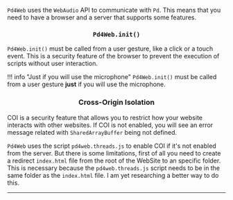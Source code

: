 `Pd4Web` uses the `WebAudio` API to communicate with `Pd`. This means that you need to have a browser and a server that supports some features.


### <h3 align="center"><code>Pd4Web.init()</code></h3>

`Pd4Web.init()` must be called from a user gesture, like a click or a touch event. This is a security feature of the browser to prevent the execution of scripts without user interaction.

!!! info "Just if you will use the microphone"
    `Pd4Web.init()` must be called from a user gesture **just** if you will use the microphone. 


### <h3 align="center">Cross-Origin Isolation</h3>

COI is a security feature that allows you to restrict how your website interacts with other websites. If COI is not enabled, you will see an error message related with `SharedArrayBuffer` being not defined.

`Pd4Web` uses the script `pd4web.threads.js` to enable COI if it's not enabled from the server. But there is some limitations, first of all you need to create a redirect `index.html` file from the root of the WebSite to an specific folder. This is necessary because the `pd4web.threads.js` script needs to be in the same folder as the `index.html` file. I am yet researching a better way to do this.


--- 

